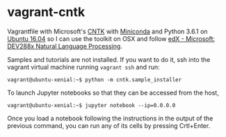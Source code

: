 # vagrant-cntk
Vagrantfile with Microsoft's [CNTK](https://docs.microsoft.com/en-us/cognitive-toolkit/)
with [Miniconda](https://conda.io/miniconda.html) and Python 3.6.1 on 
[Ubuntu 16.04](https://app.vagrantup.com/ubuntu/boxes/xenial64)
so I can use the toolkit on OSX and follow [edX - Microsoft: DEV288x Natural Language 
Processing](https://www.edx.org/course/natural-language-processing-nlp-microsoft-dev288x).

Samples and tutorials are not installed. If you want to do it, ssh into the
vagrant virtual machine running `vagrant ssh` and run:

```
vagrant@ubuntu-xenial:~$ python -m cntk.sample_installer
```

To launch Jupyter notebooks so that they can be accessed from the host,

```
vagrant@ubuntu-xenial:~$ jupyter notebook --ip=0.0.0.0
```


Once you load a notebook following the instructions in the output of the previous command,
you can run any of its cells by pressing Crtl+Enter.


